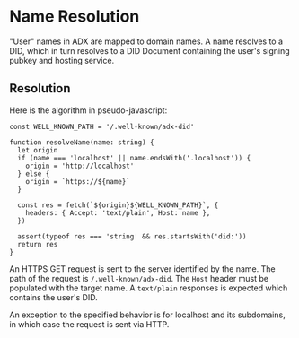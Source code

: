 # Name Resolution

"User" names in ADX are mapped to domain names. A name resolves to a DID, which in turn resolves to a DID Document containing the user's signing pubkey and hosting service.

## Resolution

Here is the algorithm in pseudo-javascript:

```
const WELL_KNOWN_PATH = '/.well-known/adx-did'

function resolveName(name: string) {
  let origin
  if (name === 'localhost' || name.endsWith('.localhost')) {
    origin = 'http://localhost'
  } else {
    origin = `https://${name}`
  }

  const res = fetch(`${origin}${WELL_KNOWN_PATH}`, {
    headers: { Accept: 'text/plain', Host: name },
  })
  
  assert(typeof res === 'string' && res.startsWith('did:'))
  return res
}
```

An HTTPS GET request is sent to the server identified by the name. The path of the request is `/.well-known/adx-did`. The `Host` header must be populated with the target name. A `text/plain` responses is expected which contains the user's DID.

An exception to the specified behavior is for localhost and its subdomains, in which case the request is sent via HTTP.